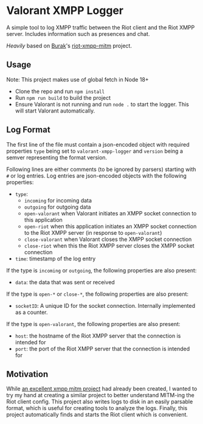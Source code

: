 # Valorant XMPP Logger
A simple tool to log XMPP traffic between the Riot client and the Riot XMPP server. Includes information such as presences and chat.

*Heavily* based on [Burak](https://github.com/BurakDev)'s [riot-xmpp-mitm](https://github.com/ValorantDevelopers/riot-xmpp-mitm) project.

## Usage
Note: This project makes use of global fetch in Node 18+
 - Clone the repo and run `npm install`
 - Run `npm run build` to build the project
 - Ensure Valorant is not running and run `node .` to start the logger. This will start Valorant automatically.

## Log Format
The first line of the file must contain a json-encoded object with required properties
`type` being set to `valorant-xmpp-logger` and `version` being a semver representing the format version.

Following lines are either comments (to be ignored by parsers) starting with `#` or log entries.
Log entries are json-encoded objects with the following properties:
 - `type`:
   - `incoming` for incoming data
   - `outgoing` for outgoing data
   - `open-valorant` when Valorant initiates an XMPP socket connection to this application
   - `open-riot` when this application initiates an XMPP socket connection to the Riot XMPP server (in response to `open-valorant`)
   - `close-valorant` when Valorant closes the XMPP socket connection
   - `close-riot` when this the Riot XMPP server closes the XMPP socket connection
 - `time`: timestamp of the log entry

If the type is `incoming` or `outgoing`, the following properties are also present:
 - `data`: the data that was sent or received

If the type is `open-*` or `close-*`, the following properties are also present:
 - `socketID`: A unique ID for the socket connection. Internally implemented as a counter.

If the type is `open-valorant`, the following properties are also present:
 - `host`: the hostname of the Riot XMPP server that the connection is intended for
 - `port`: the port of the Riot XMPP server that the connection is intended for

## Motivation
While [an excellent xmpp mitm project](https://github.com/ValorantDevelopers/riot-xmpp-mitm) had already been created,
I wanted to try my hand at creating a similar project to better understand MITM-ing the Riot client config.
This project also writes logs to disk in an easily parsable format, which is useful for creating tools to analyze the logs.
Finally, this project automatically finds and starts the Riot client which is convenient.